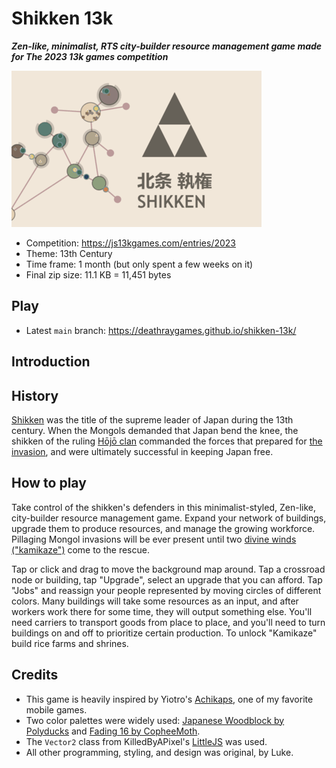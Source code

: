 # Shikken 13k
***Zen-like, minimalist, RTS city-builder resource management game made for The 2023 13k games competition***

<img alt="Rocket utility belt logo" src="./images/Shikken_400x250.png" width="400" />

- Competition: https://js13kgames.com/entries/2023
- Theme: 13th Century
- Time frame: 1 month (but only spent a few weeks on it)
- Final zip size: 11.1 KB = 11,451 bytes

## Play

* Latest `main` branch: https://deathraygames.github.io/shikken-13k/

## Introduction

## History

[Shikken](https://en.wikipedia.org/wiki/Shikken) was the title of the supreme leader of Japan during the 13th century. When the Mongols demanded that Japan bend the knee, the shikken of the ruling [Hōjō clan](https://en.wikipedia.org/wiki/H%C5%8Dj%C5%8D_clan) commanded the forces that prepared for [the invasion](https://en.wikipedia.org/wiki/Mongol_invasions_of_Japan), and were ultimately successful in keeping Japan free.

## How to play

Take control of the shikken's defenders in this minimalist-styled, Zen-like, city-builder resource management game. Expand your network of buildings, upgrade them to produce resources, and manage the growing workforce. Pillaging Mongol invasions will be ever present until two [divine winds ("kamikaze")](https://en.wikipedia.org/wiki/Kamikaze_(typhoon)) come to the rescue.

Tap or click and drag to move the background map around. Tap a crossroad node or building, tap "Upgrade", select an upgrade that you can afford. Tap "Jobs" and reassign your people represented by moving circles of different colors. Many buildings will take some resources as an input, and after workers work there for some time, they will output something else. You'll need carriers to transport goods from place to place, and you'll need to turn buildings on and off to prioritize certain production. To unlock "Kamikaze" build rice farms and shrines.

## Credits

- This game is heavily inspired by Yiotro's [Achikaps](https://play.google.com/store/apps/details?id=yio.tro.achikaps_pro&hl=en_US&gl=US&pli=1), one of my favorite mobile games.
- Two color palettes were widely used: [Japanese Woodblock by Polyducks](https://lospec.com/palette-list/japanese-woodblock) and [Fading 16 by CopheeMoth](https://lospec.com/palette-list/fading-16).
- The `Vector2` class from KilledByAPixel's [LittleJS](https://github.com/KilledByAPixel/LittleJS) was used.
- All other programming, styling, and design was original, by Luke.
